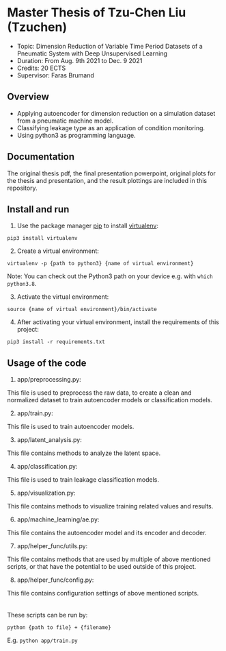 # Master Thesis of Tzu-Chen Liu (Tzuchen)

- Topic: Dimension Reduction of Variable Time Period Datasets of a Pneumatic System with Deep Unsupervised Learning
- Duration: From Aug. 9th 2021 to Dec. 9 2021
- Credits: 20 ECTS
- Supervisor: Faras Brumand

## Overview

- Applying autoencoder for dimension reduction on a simulation dataset from a pneumatic machine model.
- Classifying leakage type as an application of condition monitoring. 
- Using python3 as programming language.

## Documentation 

The original thesis pdf, the final presentation powerpoint, original plots for the thesis and presentation, and the result plottings are included in this repository.

## Install and run

1. Use the package manager [pip](https://pip.pypa.io/en/stable/) 
   to install [virtualenv](https://virtualenv.pypa.io/en/stable/):
```
pip3 install virtualenv
```
2. Create a virtual environment:

```
virtualenv -p {path to python3} {name of virtual environment}
```
Note: You can check out the Python3 path on your device e.g. with 
``which python3.8``.

3. Activate the virtual environment:
```
source {name of virtual environment}/bin/activate
```

4. After activating your virtual environment, install the 
   requirements of this project:
```
pip3 install -r requirements.txt
```

## Usage of the code

1. app/preprocessing.py:

This file is used to preprocess the raw data, to create a clean and normalized dataset to train autoencoder models or classification models.

2. app/train.py:

This file is used to train autoencoder models.

3. app/latent_analysis.py:

This file contains methods to analyze the latent space. 

4. app/classification.py:

This file is used to train leakage classification models. 

5. app/visualization.py:

This file contains methods to visualize training related values and results.

6. app/machine_learning/ae.py:

This file contains the autoencoder model and its encoder and decoder.

7. app/helper_func/utils.py:

This file contains methods that are used by multiple of above mentioned scripts, or that have the potential to be used outside of this project.

8. app/helper_func/config.py:

This file contains configuration settings of above mentioned scripts.
<br />
<br />
<br />
These scripts can be run by:
```
python {path to file} + {filename}
```
E.g. ``python app/train.py``
